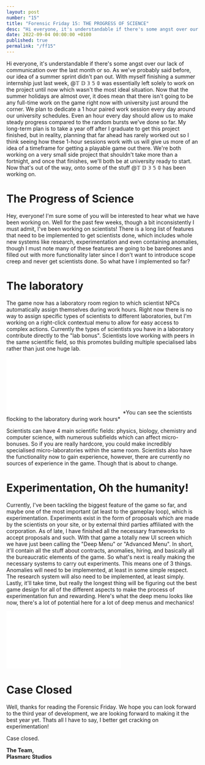 ```yaml
---
layout: post
number: "15"
title: "Forensic Friday 15: THE PROGRESS OF SCIENCE"
desc: "Hi everyone, it's understandable if there's some angst over our lack of communication over the last month or so. As we've probably said before, our idea of a summer sprint didn't pan out. With myself finishing a summer internship just last week, @𝕋 𝔻 𝟛 𝟝 𝟘 was essentially left solely to work on the project until now which wasn't the most ideal situation. Now that the summer holidays are almost over, it does mean that there isn't going to be any full-time work on the game right now with university just around the corner. We plan to dedicate a 1 hour paired work session every day around our university schedules. Even an hour every day should allow us to make steady progress compared to the random bursts we've done so far. My long-term plan is to take a year off after I graduate to get this project finished, but in reality, planning that far ahead has rarely worked out so I think seeing how these 1-hour sessions work with us will give us more of an idea of a timeframe for getting a playable game out there. We're both working on a very small side project that shouldn't take more than a fortnight, and once that finishes, we'll both be at university ready to start. Now that's out of the way, onto some of the stuff @𝕋 𝔻 𝟛 𝟝 𝟘 has been working on."
date: 2022-09-04 00:00:00 +0100
published: true
permalink: "/ff15"
---
```


Hi everyone, it's understandable if there's some angst over our lack of communication over the last month or so. As we've probably said before, our idea of a summer sprint didn't pan out. With myself finishing a summer internship just last week, @𝕋 𝔻 𝟛 𝟝 𝟘 was essentially left solely to work on the project until now which wasn't the most ideal situation. Now that the summer holidays are almost over, it does mean that there isn't going to be any full-time work on the game right now with university just around the corner. We plan to dedicate a 1 hour paired work session every day around our university schedules. Even an hour every day should allow us to make steady progress compared to the random bursts we've done so far. My long-term plan is to take a year off after I graduate to get this project finished, but in reality, planning that far ahead has rarely worked out so I think seeing how these 1-hour sessions work with us will give us more of an idea of a timeframe for getting a playable game out there. We're both working on a very small side project that shouldn't take more than a fortnight, and once that finishes, we'll both be at university ready to start. Now that's out of the way, onto some of the stuff @𝕋 𝔻 𝟛 𝟝 𝟘 has been working on.

# The Progress of Science

Hey, everyone! I'm sure some of you will be interested to hear what we have been working on. Well for the past few weeks, though a bit inconsistently I must admit, I've been working on scientists! There is a long list of features that need to be implemented to get scientists done, which includes whole new systems like research, experimentation and even containing anomalies, though I must note many of these features are going to be barebones and filled out with more functionality later since I don't want to introduce scope creep and never get scientists done. So what have I implemented so far?

# The laboratory

The game now has a laboratory room region to which scientist NPCs automatically assign themselves during work hours. Right now there is no way to assign specific types of scientists to different laboratories, but I'm working on a right-click contextual menu to allow for easy access to complex actions. Currently the types of scientists you have in a laboratory contribute directly to the "lab bonus". Scientists love working with peers in the same scientific field, so this promotes building multiple specialised labs rather than just one huge lab.

<iframe src="./forensic-friday-media/ff15/regionAssignment.mp4" frameborder="0" allowfullscreen></iframe>
*You can see the scientists flocking to the laboratory during work hours*

Scientists can have 4 main scientific fields: physics, biology, chemistry and computer science, with numerous subfields which can affect micro-bonuses. So if you are really hardcore, you could make incredibly specialised micro-laboratories within the same room. Scientists also have the functionality now to gain experience, however, there are currently no sources of experience in the game. Though that is about to change.

# Experimentation, Oh the humanity!

Currently, I've been tackling the biggest feature of the game so far, and maybe one of the most important (at least to the gameplay loop), which is experimentation. Experiments exist in the form of proposals which are made by the scientists on your site, or by external third parties affiliated with the corporation. As of late, I have finished all the necessary frameworks to accept proposals and such. With that game a totally new UI screen which we have just been calling the "Deep Menu" or "Advanced Menu". In short, it'll contain all the stuff about contracts, anomalies, hiring, and basically all the bureaucratic elements of the game. So what's next is really making the necessary systems to carry out experiments. This means one of 3 things. Anomalies will need to be implemented, at least in some simple respect. The research system will also need to be implemented, at least simply. Lastly, it'll take time, but really the longest thing will be figuring out the best game design for all of the different aspects to make the process of experimentation fun and rewarding.
Here's what the deep menu looks like now, there's a lot of potential here for a lot of deep menus and mechanics!

<iframe src="./forensic-friday-media/ff15/deepmenu.mp4" frameborder="0" allowfullscreen></iframe>

# Case Closed

Well, thanks for reading the Forensic Friday. We hope you can look forward to the third year of development, we are looking forward to making it the best year yet. Thats all I have to say, I better get cracking on experimentation! 

Case closed.

**The Team,**\
**Plasmarc Studios**
